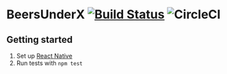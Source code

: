 # BeersUnderX [![Build Status](https://travis-ci.com/myrjola/beersunderx.svg?token=KHU5jpVYXyXbWhN3y83W&branch=master)](https://travis-ci.com/myrjola/beersunderx) ![CircleCI](https://circleci.com/gh/myrjola/beersunderx/tree/master.svg?style=svg&circle-token=24a0c268702e9277c48e0970a7fca373d9fb2447) #

## Getting started ##

1. Set up [React Native](https://facebook.github.io/react-native/docs/getting-started.html)
2. Run tests with `npm test`


